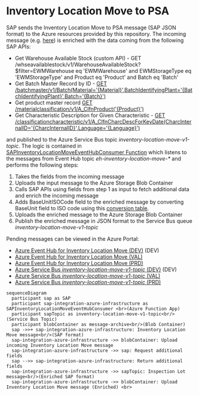 # Inventory Location Move to PSA

SAP sends the Inventory Location Move to PSA message (SAP JSON format) to the Azure resources provided by this repository. The incoming message (e.g. [here](../function-app/test/resources/SAPInventoryLocationMoveEventHubConsumer/input.json)) is enriched with the data coming from the following SAP APIs:

- Get Warehouse Available Stock (custom API) - GET /whseavailablestock/v1/WarehouseAvailableStock?$filter=EWMWarehouse eq 'EWMWarehouse' and EWMStorageType eq 'EWMStorageType' and Product eq 'Product' and Batch eq 'Batch'
- Get Batch Master Record by ID - [GET /batchmaster/v1/Batch(Material='{Material}',BatchIdentifyingPlant='{BatchIdentifyingPlant}',Batch='{Batch}')](https://api.sap.com/api/OP_API_BATCH_SRV_0001/resource/Batches)
- Get product master record [GET /materialclassification/v1/A_ClfnProduct('{Product}')](https://api.sap.com/api/OP_API_CLFN_PRODUCT_SRV/resource/Product)
- Get Characteristic Description for Given Characteristic - [GET /classificationcharacteristic/v1/A_ClfnCharcDescForKeyDate(CharcInternalID='{CharcInternalID}',Language='{Language}')](https://api.sap.com/api/OP_API_CLFN_CHARACTERISTIC_SRV/path/get_A_ClfnCharcDescForKeyDate_CharcInternalID___CharcInternalID___Language___Language___)

and published to the Azure Service Bus topic _inventory-location-move-v1-topic_. The logic is contained in [SAPInventoryLocationMoveEventHubConsumer Function](../function-app/src/functions/SAPInventoryLocationMoveEventHubConsumer.ts) which listens to the messages from Event Hub topic _eh-inventory-location-move-\*_ and performs the following steps:

1. Takes the fields from the incoming message
2. Uploads the input message to the Azure Storage Blob Container
3. Calls SAP APIs using fields from step 1 as input to fetch additional data and enrich the incoming message
4. Adds BaseUnitISOCode field to the enriched message by converting BaseUnit field to ISO code using this [conversion table](../function-app/src/conversions/uom.csv).
5. Uploads the enriched message to the Azure Storage Blob Container
6. Publish the enriched message in JSON format to the Service Bus queue _inventory-location-move-v1-topic_

Pending messages can be viewed in the Azure Portal:

- [Azure Event Hub for Inventory Location Move (DEV)](https://portal.azure.com/#@wlgore.onmicrosoft.com/resource/subscriptions/e2fda199-cfde-4565-9bb3-08b676d05cc2/resourceGroups/rg-arb-8f9b03a7c50e787f9a6a332d6d10a85723251c54/providers/Microsoft.EventHub/namespaces/evhns-uudmmlrz377qq/eventhubs/eh-inspection-lot-uudmmlrz377qq/explorer) (DEV)
- [Azure Event Hub for Inventory Location Move (VAL)](https://portal.azure.com/#@wlgore.onmicrosoft.com/resource/subscriptions/d5c0187e-4b27-48b7-8592-f28f897fed9c/resourceGroups/rg-arb-a915fcf60a914831589e4348f82b54b263257fe4/providers/Microsoft.EventHub/namespaces/evhns-3usitng2rgrns/eventhubs/eh-inventory-location-move-3usitng2rgrns/overview)
- [Azure Event Hub for Inventory Location Move (PRD)](https://portal.azure.com/#@wlgore.onmicrosoft.com/resource/subscriptions/dc554c52-a946-4663-993f-ad838cc62de9/resourceGroups/rg-arb-b36ffe2259e1a7c348a5bda1f0bbb74dcd56f270/providers/Microsoft.EventHub/namespaces/evhns-52qfhgssyyol6/eventhubs/eh-inventory-location-move-52qfhgssyyol6/overview)
- [Azure Service Bus _inventory-location-move-v1-topic_ (DEV)](https://portal.azure.com/#@wlgore.onmicrosoft.com/resource/subscriptions/e2fda199-cfde-4565-9bb3-08b676d05cc2/resourceGroups/rg-arb-8f9b03a7c50e787f9a6a332d6d10a85723251c54/providers/Microsoft.ServiceBus/namespaces/sbn-uudmmlrz377qq/topics/inventory-location-move-v1-topic/explorer) (DEV)
- [Azure Service Bus _inventory-location-move-v1-topic_ (VAL)](https://portal.azure.com/#@wlgore.onmicrosoft.com/resource/subscriptions/d5c0187e-4b27-48b7-8592-f28f897fed9c/resourceGroups/rg-arb-a915fcf60a914831589e4348f82b54b263257fe4/providers/Microsoft.ServiceBus/namespaces/sbn-3usitng2rgrns/topics/inventory-location-move-v1-topic/explorer)
- [Azure Service Bus _inventory-location-move-v1-topic_ (PRD)](https://portal.azure.com/#@wlgore.onmicrosoft.com/resource/subscriptions/dc554c52-a946-4663-993f-ad838cc62de9/resourceGroups/rg-arb-b36ffe2259e1a7c348a5bda1f0bbb74dcd56f270/providers/Microsoft.ServiceBus/namespaces/sbn-52qfhgssyyol6/topics/inventory-location-move-v1-topic/explorer)

```mermaid
sequenceDiagram
  participant sap as SAP
  participant sap-integration-azure-infrastructure as SAPInventoryLocationMoveEventHubConsumer <br>(Azure Function App)
  participant sapTopic as inventory-location-move-v1-topic<br/>(Service Bus Topic)
  participant blobContainer as message-archive<br/>(Blob Container)
  sap ->>+ sap-integration-azure-infrastructure: Inventory Location Move message<br/>(SAP format)
  sap-integration-azure-infrastructure ->> blobContainer: Upload incoming Inventory Location Move message
  sap-integration-azure-infrastructure ->> sap: Request additional fields
  sap -->> sap-integration-azure-infrastructure: Return additional fields
  sap-integration-azure-infrastructure ->> sapTopic: Inspection Lot message<br/>(Enriched SAP format)
  sap-integration-azure-infrastructure ->> blobContainer: Upload Inventory Location Move message (Enriched) <br>
```
